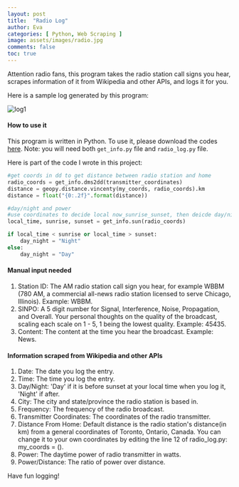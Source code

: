 ```yaml
---
layout: post
title:  "Radio Log"
author: Eva
categories: [ Python, Web Scraping ]
image: assets/images/radio.jpg
comments: false
toc: true
---
```

Attention radio fans, this program takes the radio station call signs you hear, scrapes information of it from Wikipedia and other APIs, and logs it for you.

Here is a sample log generated by this program:

![log1](https://user-images.githubusercontent.com/46429585/80231721-c5468f80-8621-11ea-9c14-daee309d536b.PNG)

#### How to use it

This program is written in Python. To use it, please download the codes <a target="_blank" href="https://github.com/Eva-Hongya/Radio-Log">here</a>. Note: you will need both `get_info.py` file and `radio_log.py` file.

Here is part of the code I wrote in this project:
```python
#get coords in dd to get distance between radio station and home
radio_coords = get_info.dms2dd(transmitter_coordinates)
distance = geopy.distance.vincenty(my_coords, radio_coords).km
distance = float("{0:.2f}".format(distance))

#day/night and power
#use coordinates to decide local now_sunrise_sunset, then deicde day/night where the user is, then decide power
local_time, sunrise, sunset = get_info.sun(radio_coords)

if local_time < sunrise or local_time > sunset:
    day_night = "Night"
else:
    day_night = "Day"
```

#### Manual input needed
1. Station ID: The AM radio station call sign you hear, for example WBBM (780 AM, a commercial all-news radio station licensed to serve Chicago, Illinois). Example: WBBM.
2. SINPO: A 5 digit number for Signal, Interference, Noise, Propagation, and Overall. Your personal thoughts on the quality of the broadcast, scaling each scale on 1 - 5, 1 being the lowest quality. Example: 45435.
3. Content: The content at the time you hear the broadcast. Example: News.

#### Information scraped from Wikipedia and other APIs
1. Date: The date you log the entry.
2. Time: The time you log the entry.
3. Day/Night: 'Day' if it is before sunset at your local time when you log it, 'Night' if after.
4. City: The city and state/province the radio station is based in.
5. Frequency: The frequency of the radio broadcast.
6. Transmitter Coordinates: The coordinates of the radio transmitter.
7. Distance From Home: Default distance is the radio station's distance(in km) from a general coordinates of Toronto, Ontario, Canada. You can change it to your own coordinates by editing the line 12 of radio_log.py: my_coords = ().
8. Power: The daytime power of radio transmitter in watts.
9. Power/Distance: The ratio of power over distance.

Have fun logging!

